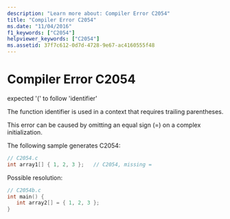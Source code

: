 ```yaml
---
description: "Learn more about: Compiler Error C2054"
title: "Compiler Error C2054"
ms.date: "11/04/2016"
f1_keywords: ["C2054"]
helpviewer_keywords: ["C2054"]
ms.assetid: 37f7c612-0d7d-4728-9e67-ac4160555f48
---
```

# Compiler Error C2054

expected '(' to follow 'identifier'

The function identifier is used in a context that requires trailing parentheses.

This error can be caused by omitting an equal sign (=) on a complex initialization.

The following sample generates C2054:

```c
// C2054.c
int array1[] { 1, 2, 3 };   // C2054, missing =
```

Possible resolution:

```c
// C2054b.c
int main() {
   int array2[] = { 1, 2, 3 };
}
```
